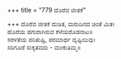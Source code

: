 +++
title = "779 ದೊರೆವ ಜೀತಕೆ"

+++
ದೊರೆವ ಜೀತಕೆ ದುಡಿತ, ಮರುದಿನದ ಚಿಂತೆ ಮಿತ।  
ಹೊರೆಯ ಹಗುರಾಗಿಸುವ ಕೆಳೆಯರೊಡನಾಟ॥  
ಸರಳತೆಯ ಪರಿತುಷ್ಟಿ, ಪರಮಾರ್ಥ ದೃಷ್ಟಿಯಿವು।  
ಸರಿಗೂಡೆ ಸುಕೃತವದು - ಮಂಕುತಿಮ್ಮ॥  
